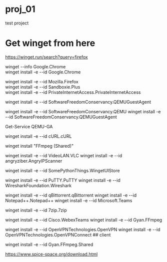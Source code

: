 # proj_01
test project

# Get winget from here   
https://winget.run/search?query=firefox   

winget --info Google.Chrome  
winget install -e --id Google.Chrome  

winget install -e --id Mozilla.Firefox  
winget install -e --id Sandboxie.Plus  
winget install -e --id PrivateInternetAccess.PrivateInternetAccess  

winget install -e --id SoftwareFreedomConservancy.QEMUGuestAgent  


winget install -e --id SoftwareFreedomConservancy.QEMU
winget install -e --id SoftwareFreedomConservancy.QEMUGuestAgent

Get-Service QEMU-GA


winget install -e --id cURL.cURL

winget install "FFmpeg (Shared)"

winget install -e --id VideoLAN.VLC
winget install -e --id angryziber.AngryIPScanner

winget install -e --id SomePythonThings.WingetUIStore

winget install -e --id PuTTY.PuTTY
winget install -e --id WiresharkFoundation.Wireshark

winget install -e --id qBittorrent.qBittorrent
winget install -e --id Notepad++.Notepad++
winget install -e --id Microsoft.Teams

winget install -e --id 7zip.7zip

winget install -e --id Cisco.WebexTeams
winget install -e --id Gyan.FFmpeg

winget install -e --id OpenVPNTechnologies.OpenVPN
winget install -e --id OpenVPNTechnologies.OpenVPNConnect  ## client

winget install -e --id Gyan.FFmpeg.Shared



https://www.spice-space.org/download.html  

